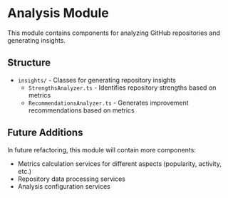 # Analysis Module

This module contains components for analyzing GitHub repositories and generating insights.

## Structure

- `insights/` - Classes for generating repository insights
  - `StrengthsAnalyzer.ts` - Identifies repository strengths based on metrics
  - `RecommendationsAnalyzer.ts` - Generates improvement recommendations based on metrics

## Future Additions

In future refactoring, this module will contain more components:

- Metrics calculation services for different aspects (popularity, activity, etc.)
- Repository data processing services
- Analysis configuration services
